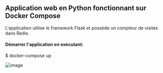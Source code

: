 ## Application web en Python fonctionnant sur Docker Compose
L'application utilise le framework Flask et possède un compteur de visites dans Redis.

#### Démarrer l'application en exécutant:
$ docker-compose up

![image](https://user-images.githubusercontent.com/54910261/114258674-482d3b00-9996-11eb-9458-711e0c2d0bca.png)
